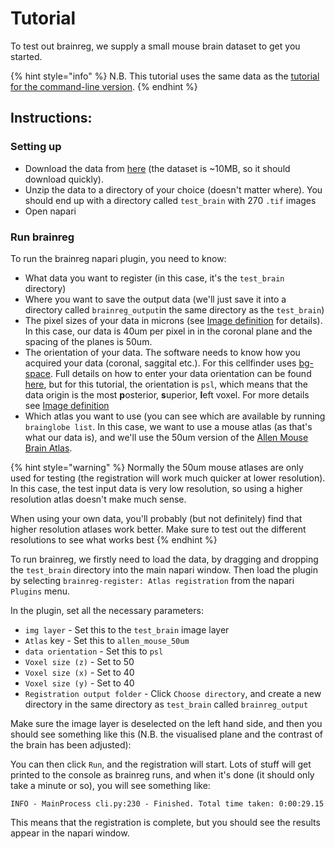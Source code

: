 # Tutorial

To test out brainreg, we supply a small mouse brain dataset to get you started.

{% hint style="info" %}
N.B. This tutorial uses the same data as the [tutorial for the command-line version](https://docs.brainglobe.info/brainreg/tutorial).
{% endhint %}

## Instructions:

### Setting up

* Download the data from [here](https://gin.g-node.org/cellfinder/data/raw/master/brainreg/test_brain.zip) \(the dataset is ~10MB, so it should download quickly\).
* Unzip the data to a directory of your choice \(doesn't matter where\). You should end up with a directory called `test_brain` with 270 `.tif` images
* Open napari

### Run brainreg

To run the brainreg napari plugin, you need to know:

* What data you want to register \(in this case, it's the  `test_brain` directory\)
* Where you want to save the output data \(we'll just save it into a directory called `brainreg_output`in the same directory as the `test_brain`\)
* The pixel sizes of your data in microns \(see [Image definition](../cellfinder/image-orientation.md) for details\). In this case, our data is 40um per pixel in in the coronal plane and the spacing of the planes is 50um.
* The orientation of your data. The software needs to know how you acquired your data \(coronal, saggital etc.\). For this cellfinder uses [bg-space](https://github.com/brainglobe/bg-space). Full details on how to enter your data orientation can be found [here](https://docs.brainglobe.info/brainreg/user-guide#input-data-orientation), but for this tutorial, the orientation is `psl`, which means that the data origin is the most **p**osterior, **s**uperior, **l**eft voxel. For more details see [Image definition](../cellfinder/image-orientation.md)
* Which atlas you want to use \(you can see which are available by running `brainglobe list`. In this case, we want to use a mouse atlas \(as that's what our data is\), and we'll use the 50um version of the [Allen Mouse Brain Atlas](https://mouse.brain-map.org/static/atlas). 

{% hint style="warning" %}
Normally the 50um mouse atlases are only used for testing \(the registration will work much quicker at lower resolution\). In this case, the test input data is very low resolution, so using a higher resolution atlas doesn't make much sense.

When using your own data, you'll probably \(but not definitely\) find that higher resolution atlases work better. Make sure to test out the different resolutions to see what works best
{% endhint %}

To run brainreg, we firstly need to load the data, by dragging and dropping the `test_brain` directory into the main napari window. Then load the plugin by selecting `brainreg-register: Atlas registration` from the napari `Plugins` menu. 

In the plugin, set all the necessary parameters:

* `img layer` - Set this to the `test_brain` image layer
* `Atlas` key - Set this to `allen_mouse_50um`
* `data orientation` - Set this to `psl`
* `Voxel size (z)` - Set to 50
* `Voxel size (x)` - Set to 40
* `Voxel size (y)` - Set to 40
* `Registration output folder` - Click `Choose directory`, and create a new directory in the same directory as `test_brain` called `brainreg_output`

Make sure the image layer is deselected on the left hand side, and then you should see something like this \(N.B. the visualised plane and the contrast of the brain has been adjusted\):



You can then click `Run`, and the registration will start. Lots of stuff will get printed to the console as brainreg runs, and when it's done \(it should only take a minute or so\), you will see something like:

```text
INFO - MainProcess cli.py:230 - Finished. Total time taken: 0:00:29.15
```

This means that the registration is complete, but you should see the results appear in the napari window.




